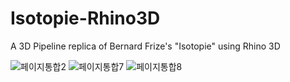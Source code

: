 # Isotopie-Rhino3D
A 3D Pipeline replica of Bernard Frize's "Isotopie" using Rhino 3D

![페이지통합2](https://user-images.githubusercontent.com/81336710/234490971-5a445e42-043f-4f9a-ad91-4b83dd196283.png)
![페이지통합7](https://user-images.githubusercontent.com/81336710/234491014-1fb016c8-5335-43bb-bce7-da26bd37c40d.png)
![페이지통합8](https://user-images.githubusercontent.com/81336710/234491023-140396e9-7437-4a0e-8a22-6f6b6555a8f7.png)
